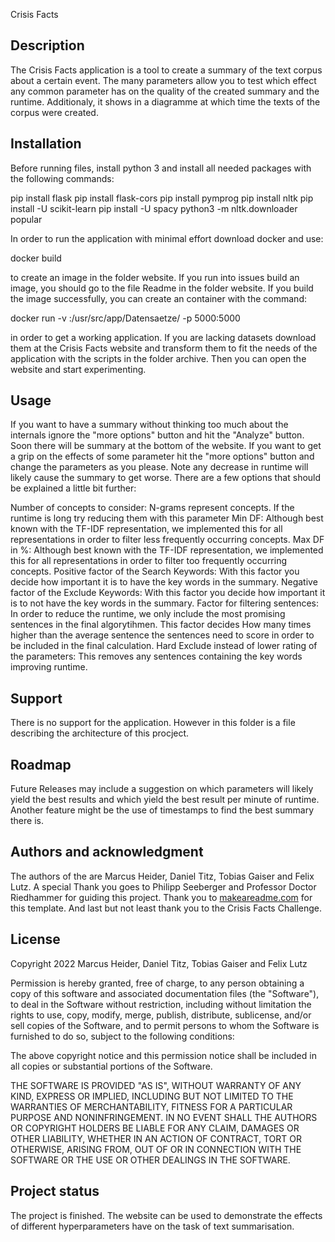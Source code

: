 Crisis Facts

## Description
The Crisis Facts application is a tool to create a summary of the text corpus about a certain event. The many parameters allow you to test which effect any common parameter has on
the quality of the created summary and the runtime. Additionaly, it shows in a diagramme at which time the texts of the corpus were created. 

## Installation
Before running files, install python 3 and install all needed packages with the following commands:

pip install flask
pip install flask-cors
pip install pymprog
pip install nltk
pip install -U scikit-learn
pip install -U spacy
python3 -m nltk.downloader popular

In order to run the application with minimal effort download docker and use:

docker build 

to create an image in the folder website. If you run into issues build an image,
you should go to the file Readme in the folder website. If you build the image successfully, you can create an container with the command:

docker run -v <PathToDocuments>:/usr/src/app/Datensaetze/ -p 5000:5000 <ImageName>

in order to get a working application. If you are lacking datasets download them at the Crisis Facts website and transform them to fit the needs of the
application with the scripts in the folder archive. Then you can open the website and start experimenting.

## Usage
If you want to have a summary without thinking too much about the internals ignore the "more options" button and hit the "Analyze" button. Soon there will be summary at the bottom
of the website. If you want to get a grip on the effects of some parameter hit the "more options" button and change the parameters as you please. Note any decrease in runtime 
will likely cause the summary to get worse. There are a few options that should be explained a little bit further:

Number of concepts to consider: N-grams represent concepts. If the runtime is long try reducing them with this parameter
Min DF:  Although best known with the TF-IDF representation, we implemented this for all representations in order to filter less frequently occurring concepts. 
Max DF in %: Although best known with the TF-IDF representation, we implemented this for all representations in order to filter too frequently occurring concepts.
Positive factor of the Search Keywords: With this factor you decide how important it is to have the key words in the summary.
Negative factor of the Exclude Keywords: With this factor you decide how important it is to not have the key words in the summary.
Factor for filtering sentences: In order to reduce the runtime, we only include the most promising sentences in the final algorytihmen. This factor decides 
    How many times higher than the average sentence the sentences need to score in order to be included in the final calculation.
Hard Exclude instead of lower rating of the parameters: This removes any sentences containing the key words improving runtime.

## Support
There is no support for the application. However in this folder is a file describing the architecture of this procject.

## Roadmap
Future Releases may include a suggestion on which parameters will likely yield the best results and which yield the best result per minute of runtime.
Another feature might be the use of timestamps to find the best summary there is.

## Authors and acknowledgment
The authors of the are Marcus Heider, Daniel Titz, Tobias Gaiser and Felix Lutz.
A special Thank you goes to Philipp Seeberger and Professor Doctor Riedhammer for guiding this project.
Thank you to [makeareadme.com](https://www.makeareadme.com/) for this template.
And last but not least thank you to the Crisis Facts Challenge.

## License
Copyright 2022 Marcus Heider, Daniel Titz, Tobias Gaiser and Felix Lutz

Permission is hereby granted, free of charge, to any person obtaining a copy of this software and associated documentation files (the "Software"),
to deal in the Software without restriction, including without limitation the rights to use, copy, modify, merge, publish, distribute, sublicense,
and/or sell copies of the Software, and to permit persons to whom the Software is furnished to do so, subject to the following conditions:

The above copyright notice and this permission notice shall be included in all copies or substantial portions of the Software.

THE SOFTWARE IS PROVIDED "AS IS", WITHOUT WARRANTY OF ANY KIND, EXPRESS OR IMPLIED, INCLUDING BUT NOT LIMITED TO THE WARRANTIES OF MERCHANTABILITY, FITNESS FOR A PARTICULAR PURPOSE AND NONINFRINGEMENT.
 IN NO EVENT SHALL THE AUTHORS OR COPYRIGHT HOLDERS BE LIABLE FOR ANY CLAIM, DAMAGES OR OTHER LIABILITY, WHETHER IN AN ACTION OF CONTRACT, TORT OR OTHERWISE, ARISING FROM,
  OUT OF OR IN CONNECTION WITH THE SOFTWARE OR THE USE OR OTHER DEALINGS IN THE SOFTWARE.

## Project status
The project is finished. The website can be used to demonstrate the effects of different hyperparameters have on the task of text summarisation. 